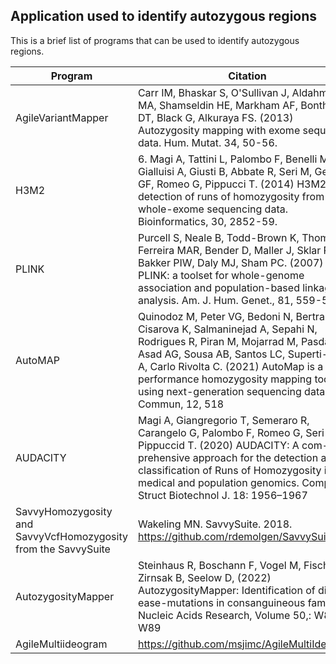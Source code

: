 ## Application used to identify autozygous regions

This is a brief list of programs that can be used to identify autozygous regions.

|Program|Citation|
|-|-|
|AgileVariantMapper|Carr IM, Bhaskar S, O'Sullivan J, Aldahmesh MA, Shamseldin HE, Markham AF, Bonthron DT, Black G, Alkuraya FS. (2013) Autozygosity mapping with exome sequence data. Hum. Mutat. 34, 50-56.| 
|H3M2|6.	Magi A, Tattini L, Palombo F, Benelli M, Gialluisi A, Giusti B, Abbate R, Seri M, Gensini GF, Romeo G, Pippucci T. (2014) H3M2: detection of runs of homozygosity from whole-exome sequencing data. Bioinformatics, 30, 2852-59.| 
|PLINK|Purcell S, Neale B, Todd-Brown K, Thomas L, Ferreira MAR, Bender D, Maller J, Sklar P, de Bakker PIW, Daly MJ, Sham PC. (2007) PLINK: a toolset for whole-genome association and population-based linkage analysis. Am. J. Hum. Genet., 81, 559-575 |
|AutoMAP|Quinodoz M, Peter VG, Bedoni N, Bertrand BR, Cisarova K, Salmaninejad A, Sepahi N, Rodrigues R, Piran M, Mojarrad M, Pasdar, Asad AG, Sousa AB, Santos LC, Superti-Furga A, Carlo Rivolta C. (2021) AutoMap is a high performance homozygosity mapping tool using next-generation sequencing data. Nat Commun, 12, 518|
|AUDACITY|Magi A, Giangregorio T, Semeraro R, Carangelo G, Palombo F, Romeo G, Seri M, Pippuccid T. (2020) AUDACITY: A com-prehensive approach for the detection and classification of Runs of Homozygosity in medical and population genomics. Comput Struct Biotechnol J. 18: 1956–1967|
|SavvyHomozygosity and SavvyVcfHomozygosity from the SavvySuite |Wakeling MN. SavvySuite. 2018. https://github.com/rdemolgen/SavvySuite.|
|AutozygosityMapper|Steinhaus R, Boschann F, Vogel M, Fischer-Zirnsak B, Seelow D, (2022) AutozygosityMapper: Identification of dis-ease-mutations in consanguineous families, Nucleic Acids Research, Volume 50,: W83–W89|
|AgileMultiideogram|https://github.com/msjimc/AgileMultiIdeogram|
